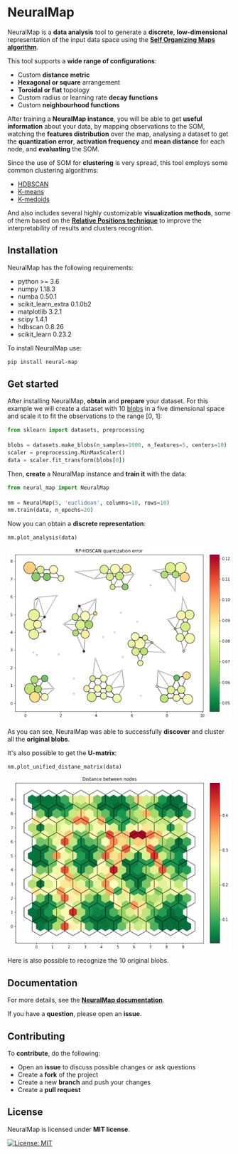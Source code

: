 # NeuralMap

NeuralMap is a **data analysis** tool to generate a **discrete**, **low-dimensional** representation of the input data 
space using the **[Self Organizing Maps algorithm](https://en.wikipedia.org/wiki/Self-organizing_map)**. 

This tool supports a **wide range of configurations**:
 - Custom **distance metric**
 - **Hexagonal or square** arrangement
 - **Toroidal or flat** topology
 - Custom radius or learning rate **decay functions**
 - Custom **neighbourhood functions**
 
After training a **NeuralMap instance**, you will be able to get **useful information** about your data, by mapping 
observations to the SOM, watching the **features distribution** over the map, analysing a dataset to get the
**quantization error**, **activation frequency** and **mean distance** for each node, and **evaluating** the SOM.

Since the use of SOM for **clustering** is very spread, this tool employs some common clustering algorithms:
 - [HDBSCAN](https://hdbscan.readthedocs.io/en/latest/index.html)
 - [K-means](https://scikit-learn.org/stable/modules/generated/sklearn.cluster.KMeans.html)
 - [K-medoids](https://scikit-learn-extra.readthedocs.io/en/latest/generated/sklearn_extra.cluster.KMedoids.html)

And also includes several highly customizable **visualization methods**, some of them based on the 
**[Relative Positions technique](https://www.researchgate.net/publication/6292810_Improving_cluster_visualization_in_self-organizing_maps_Application_in_gene_expression_data_analysis)** 
to improve the interpretability of results and clusters recognition.

## Installation

NeuralMap has the following requirements:
 - python >= 3.6
 - numpy 1.18.3
 - numba 0.50.1
 - scikit_learn_extra 0.1.0b2
 - matplotlib 3.2.1
 - scipy 1.4.1
 - hdbscan 0.8.26
 - scikit_learn 0.23.2

To install NeuralMap use:
```bash
pip install neural-map
```

## Get started

After installing NeuralMap, **obtain** and **prepare** your dataset. For this example we will create a dataset with 10 
[blobs](https://scikit-learn.org/stable/modules/generated/sklearn.datasets.make_blobs.html) in a five 
dimensional space and scale it to fit the observations to the range [0, 1]:
```python
from sklearn import datasets, preprocessing

blobs = datasets.make_blobs(n_samples=1000, n_features=5, centers=10)
scaler = preprocessing.MinMaxScaler()
data = scaler.fit_transform(blobs[0])
```

Then, **create** a NeuralMap instance and **train it** with the data:
```python
from neural_map import NeuralMap

nm = NeuralMap(5, 'euclidean', columns=10, rows=10)
nm.train(data, n_epochs=20)
```

Now you can obtain a **discrete representation**:
```python
nm.plot_analysis(data)
```
<img src="https://github.com/FrancoBobadilla/NeuralMap/raw/master/examples/images/RP-HDBSCAN.png" alt="RP-HDBSCAN">

As you can see, NeuralMap was able to successfully **discover** and cluster all the **original blobs**.

It's also possible to get the **U-matrix**:
```python
nm.plot_unified_distane_matrix(data)
```
<img src="https://github.com/FrancoBobadilla/NeuralMap/raw/master/examples/images/U-matrix.png" alt="U-matrix">

Here is also possible to recognize the 10 original blobs.

## Documentation

For more details, see the **[NeuralMap documentation]()**.

If you have a **question**, please open an **issue**.

## Contributing

To **contribute**, do the following:
 - Open an **issue** to discuss possible changes or ask questions
 - Create a **fork** of the project
 - Create a new **branch** and push your changes
 - Create a **pull request**
 
## License

NeuralMap is licensed under **MIT license**.

[![License: MIT](https://img.shields.io/badge/License-MIT-yellow.svg)](https://opensource.org/licenses/MIT)

